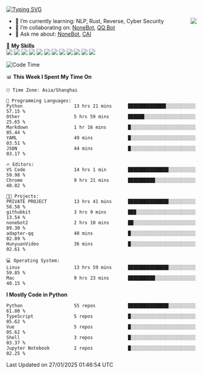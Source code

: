 [![Typing SVG](https://readme-typing-svg.herokuapp.com?size=25&duration=2500&color=8C43EA&vCenter=true&width=200&height=40&lines=Hi+there+%F0%9F%91%8B%F0%9F%8F%BB;I'm+yanyongyu)](https://git.io/typing-svg)

<a href="#">
  <img align="right" src="https://github-readme-stats.vercel.app/api?username=yanyongyu&count_private=true&show_icons=true&bg_color=15,f2f7fd,E0EAFC" />
</a>

- 🌱 I’m currently learning: NLP, Rust, Reverse, Cyber Security
- 👯 I’m collaborating on: [NoneBot](https://github.com/nonebot), [QQ Bot](https://github.com/Mrs4s/go-cqhttp)
- 💬 Ask me about: [NoneBot](https://github.com/nonebot), [CAI](https://github.com/cscs181/CAI)

🌟 **My Skills**  
![](https://img.shields.io/badge/-Python-3e74a2?style=flat-square&logo=Python&logoColor=fff)
![](https://img.shields.io/badge/-TypeScript-3178C6?style=flat-square&logo=TypeScript&logoColor=fff)
![](https://img.shields.io/badge/-Vue-4fc08d?style=flat-square&logo=Vue.js&logoColor=fff)
![](https://img.shields.io/badge/-React-2d98ce?style=flat-square&logo=React&logoColor=fff)
![](https://img.shields.io/badge/-FastAPI-009688?style=flat-square&logo=FastAPI&logoColor=fff)
![](https://img.shields.io/badge/-Linux-000000?style=flat-square&logo=Linux&logoColor=fff)
![](https://img.shields.io/badge/-Docker-2496ED?style=flat-square&logo=Docker&logoColor=fff)
![](https://img.shields.io/badge/-Kubernetes-326CE5?style=flat-square&logo=Kubernetes&logoColor=fff)
![](https://img.shields.io/badge/-GitHub%20Actions-2088FF?style=flat-square&logo=GitHubActions&logoColor=fff)
![](https://img.shields.io/badge/-PostgreSQL-4169E1?style=flat-square&logo=PostgreSQL&logoColor=fff)
![](https://img.shields.io/badge/-Redis-DC382D?style=flat-square&logo=Redis&logoColor=fff)
![](https://img.shields.io/badge/-MongoDB-47A248?style=flat-square&logo=MongoDB&logoColor=fff)

<!--START_SECTION:waka-->
![Code Time](http://img.shields.io/badge/Code%20Time-7%2C132%20hrs%208%20mins-blue)

📊 **This Week I Spent My Time On** 

```text
🕑︎ Time Zone: Asia/Shanghai

💬 Programming Languages: 
Python                   13 hrs 21 mins      ██████████████░░░░░░░░░░░   57.15 % 
Other                    5 hrs 59 mins       ██████░░░░░░░░░░░░░░░░░░░   25.65 % 
Markdown                 1 hr 16 mins        █░░░░░░░░░░░░░░░░░░░░░░░░   05.44 % 
YAML                     49 mins             █░░░░░░░░░░░░░░░░░░░░░░░░   03.51 % 
JSON                     44 mins             █░░░░░░░░░░░░░░░░░░░░░░░░   03.17 % 

🔥 Editors: 
VS Code                  14 hrs 1 min        ███████████████░░░░░░░░░░   59.98 % 
Chrome                   9 hrs 21 mins       ██████████░░░░░░░░░░░░░░░   40.02 % 

🐱‍💻 Projects: 
PRIVATE PROJECT          13 hrs 41 mins      ███████████████░░░░░░░░░░   58.58 % 
githubkit                3 hrs 9 mins        ███░░░░░░░░░░░░░░░░░░░░░░   13.54 % 
nonebot2                 2 hrs 10 mins       ██░░░░░░░░░░░░░░░░░░░░░░░   09.30 % 
adapter-qq               40 mins             █░░░░░░░░░░░░░░░░░░░░░░░░   02.89 % 
HunyuanVideo             36 mins             █░░░░░░░░░░░░░░░░░░░░░░░░   02.61 % 

💻 Operating System: 
Linux                    13 hrs 59 mins      ███████████████░░░░░░░░░░   59.85 % 
Mac                      9 hrs 23 mins       ██████████░░░░░░░░░░░░░░░   40.15 % 
```

**I Mostly Code in Python** 

```text
Python                   55 repos            ███████████████░░░░░░░░░░   61.80 % 
TypeScript               5 repos             █░░░░░░░░░░░░░░░░░░░░░░░░   05.62 % 
Vue                      5 repos             █░░░░░░░░░░░░░░░░░░░░░░░░   05.62 % 
Shell                    3 repos             █░░░░░░░░░░░░░░░░░░░░░░░░   03.37 % 
Jupyter Notebook         2 repos             █░░░░░░░░░░░░░░░░░░░░░░░░   02.25 % 
```




 Last Updated on 27/01/2025 01:46:54 UTC
<!--END_SECTION:waka-->
